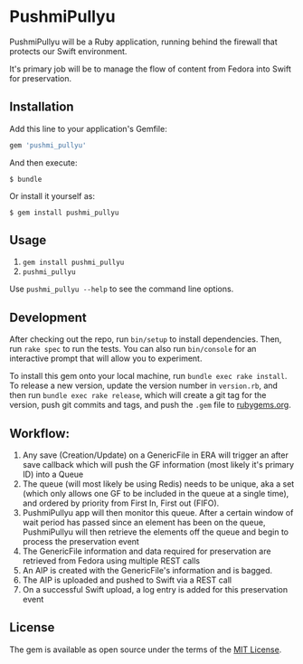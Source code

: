 # PushmiPullyu

PushmiPullyu will be a Ruby application, running behind the firewall that protects our Swift environment.

It's primary job will be to manage the flow of content from Fedora into Swift for preservation.

## Installation

Add this line to your application's Gemfile:

```ruby
gem 'pushmi_pullyu'
```

And then execute:

    $ bundle

Or install it yourself as:

    $ gem install pushmi_pullyu

## Usage

1. `gem install pushmi_pullyu`
2. `pushmi_pullyu`

Use `pushmi_pullyu --help` to see the command line options.

## Development

After checking out the repo, run `bin/setup` to install dependencies. Then, run `rake spec` to run the tests. You can also run `bin/console` for an interactive prompt that will allow you to experiment.

To install this gem onto your local machine, run `bundle exec rake install`. To release a new version, update the version number in `version.rb`, and then run `bundle exec rake release`, which will create a git tag for the version, push git commits and tags, and push the `.gem` file to [rubygems.org](https://rubygems.org).


## Workflow:

1.  Any save (Creation/Update) on a GenericFile in ERA will trigger an after save callback which will push the GF information (most likely it's primary ID) into a Queue
2. The queue (will most likely be using Redis) needs to be unique, aka a set (which only allows one GF to be included in the queue at a single time), and ordered by priority from First In, First out (FIFO).
3. PushmiPullyu app will then monitor this queue. After a certain window of wait period has passed since an element has been on the queue, PushmiPullyu will then retrieve the elements off the queue and begin to process the preservation event
4. The GenericFile information and data required for preservation are retrieved from Fedora using multiple REST calls
5. An AIP is created with the GenericFile's information and is bagged.
6. The AIP is uploaded and pushed to Swift via a REST call
7. On a successful Swift upload, a log entry is added for this preservation event

## License

The gem is available as open source under the terms of the [MIT License](http://opensource.org/licenses/MIT).

